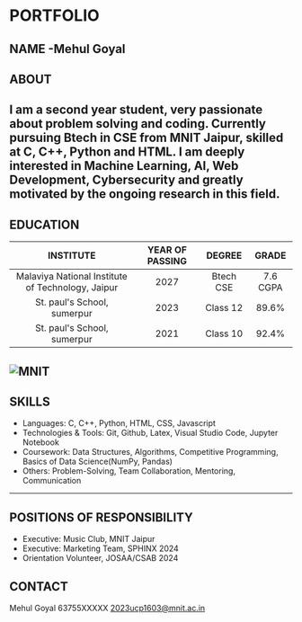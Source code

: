 # PORTFOLIO
**NAME -Mehul Goyal**
---
## ABOUT
I am a second year student, very passionate about problem solving and coding. Currently
pursuing Btech in CSE from MNIT Jaipur, skilled at C, C++, Python and HTML. I am deeply interested in Machine Learning, AI, Web Development, Cybersecurity and greatly motivated by the ongoing research in this field.
---
## EDUCATION
| INSTITUTE | YEAR OF PASSING | DEGREE | GRADE |
| :------------: | :--------: | :-------: | :-----: |
| Malaviya National Institute of Technology, Jaipur | 2027 | Btech CSE | 7.6 CGPA |
|St. paul's School, sumerpur| 2023 | Class 12 | 89.6% |
|St. paul's School, sumerpur| 2021 | Class 10 | 92.4% |
![MNIT](https://mnit.ac.in/Images/about_images/pb_mnit.jpg)
---
## SKILLS
- Languages: C, C++, Python, HTML, CSS, Javascript
- Technologies & Tools: Git, Github, Latex, Visual Studio Code, Jupyter Notebook
- Coursework: Data Structures, Algorithms, Competitive Programming, Basics of Data
Science(NumPy, Pandas)
- Others: Problem-Solving, Team Collaboration, Mentoring, Communication
---
## POSITIONS OF RESPONSIBILITY
- Executive: Music Club, MNIT Jaipur
- Executive: Marketing Team, SPHINX 2024
- Orientation Volunteer, JOSAA/CSAB 2024
## CONTACT
Mehul Goyal
63755XXXXX
2023ucp1603@mnit.ac.in
